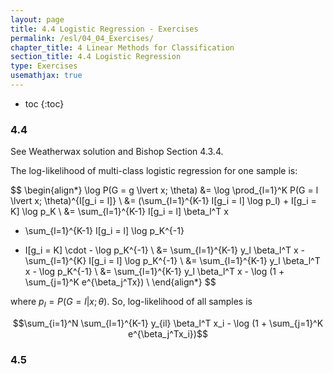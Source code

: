 ```yaml
---
layout: page
title: 4.4 Logistic Regression - Exercises
permalink: /esl/04_04_Exercises/
chapter_title: 4 Linear Methods for Classification
section_title: 4.4 Logistic Regression
type: Exercises
usemathjax: true
---
```


* toc
{:toc}

### 4.4
See Weatherwax solution and Bishop Section 4.3.4.

The log-likelihood of multi-class logistic regression for one sample is:

$$ \begin{align*}
\log P(G = g \lvert x; \theta) 
&= \log \prod_{l=1}^K P(G = l \lvert x; \theta)^{I[g_i = l]} \\ 
&= (\sum_{l=1}^{K-1} I[g_i = l] \log p_l) + I[g_i = K] \log p_K \\
&= \sum_{l=1}^{K-1} I[g_i = l] \beta_l^T x 
- \sum_{l=1}^{K-1} I[g_i = l] \log p_K^{-1}
+ I[g_i = K] \cdot - \log p_K^{-1} \\
&= \sum_{l=1}^{K-1} y_l \beta_l^T x - \sum_{l=1}^{K} I[g_i = l] \log p_K^{-1} \\
&= \sum_{l=1}^{K-1} y_l \beta_l^T x - \log p_K^{-1} \\
&= \sum_{l=1}^{K-1} y_l \beta_l^T x - \log (1 + \sum_{j=1}^K e^{\beta_j^Tx}) \\
\end{align*} $$

where $p_l = P(G = l \lvert x; \theta)$. So, log-likelihood of all samples is

$$\sum_{i=1}^N \sum_{l=1}^{K-1} y_{il} \beta_l^T x_i - \log (1 + \sum_{j=1}^K e^{\beta_j^Tx_i})$$

### 4.5
